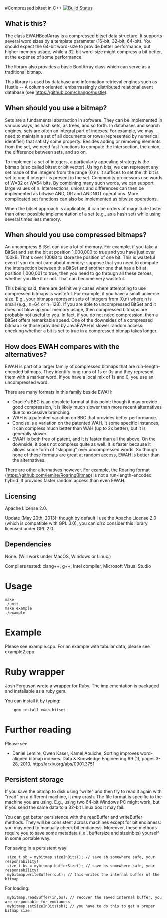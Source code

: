 #Compressed bitset in C++
[![Build Status](https://travis-ci.org/lemire/EWAHBoolArray.png)](https://travis-ci.org/lemire/EWAHBoolArray)




## What is this?

The class EWAHBoolArray is a compressed bitset data structure.
It supports several word sizes by a template parameter (16-bit, 32-bit, 64-bit).
You should expect the 64-bit word-size to provide better performance, but
higher memory usage, while a 32-bit word-size might compress a bit better,
at the expense of some performance.

The library also provides a basic BoolArray class which can serve as a traditional
bitmap.

This library is used by database and information retrieval engines
such as Hustle -- A column oriented, embarrassingly distributed relational
event database (see https://github.com/chango/hustle).





## When should you use a bitmap?

Sets are a fundamental abstraction in
software. They can be implemented in various
ways, as hash sets, as trees, and so forth.
In databases and search engines, sets are often an integral
part of indexes. For example, we may need to maintain a set
of all documents or rows  (represented by numerical identifier)
that satisfy some property. Besides adding or removing
elements from the set, we need fast functions
to compute the intersection, the union, the difference between sets, and so on.


To implement a set
of integers, a particularly appealing strategy is the
bitmap (also called bitset or bit vector). Using n bits,
we can represent any set made of the integers from the range
[0,n): it suffices to set the ith bit is set to one if integer i is present in the set.
Commodity processors use words of W=32 or W=64 bits. By combining many such words, we can
support large values of n. Intersections, unions and differences can then be implemented
 as bitwise AND, OR and ANDNOT operations.
More complicated set functions can also be implemented as bitwise operations.

When the bitset approach is applicable, it can be orders of
magnitude faster than other possible implementation of a set (e.g., as a hash set)
while using several times less memory.


## When should you use compressed bitmaps?

An uncompress BitSet can use a lot of memory. For example, if you take a BitSet
and set the bit at position 1,000,000 to true and you have just over 100kB. That's over 100kB
to store the position of one bit. This is wasteful  even if you do not care about memory:
suppose that you need to compute the intersection between this BitSet and another one
that has a bit at position 1,000,001 to true, then you need to go through all these zeroes,
whether you like it or not. That can become very wasteful.

This being said, there are definitively cases where attempting to use compressed bitmaps is wasteful.
For example, if you have a small universe size. E.g., your bitmaps represent sets of integers
from [0,n) where n is small (e.g., n=64 or n=128). If you are able to uncompressed BitSet and
it does not blow up your memory usage,  then compressed bitmaps are probably not useful
to you. In fact, if you do not need compression, then a BitSet offers remarkable speed.
One of the downsides of a compressed bitmap like those provided by JavaEWAH is slower random access:
checking whether a bit is set to true in a compressed bitmap takes longer.


## How does EWAH compares with the alternatives?

EWAH is part of a larger family of compressed bitmaps that are run-length-encoded
bitmaps. They identify long runs of 1s or 0s and they represent them with a marker word.
If you have a local mix of 1s and 0, you use an uncompressed word.

There are many formats in this family beside EWAH:

* Oracle's BBC is an obsolete format at this point: though it may provide good compression,
it is likely much slower than more recent alternatives due to excessive branching.
* WAH is a patented variation on BBC that provides better performance.
* Concise is a variation on the patented WAH. It some specific instances, it can compress
much better than WAH (up to 2x better), but it is generally slower.
* EWAH is both free of patent, and it is faster than all the above. On the downside, it
does not compress quite as well. It is faster because it allows some form of "skipping"
over uncompressed words. So though none of these formats are great at random access, EWAH
is better than the alternatives.

There are other alternatives however. For example, the Roaring
format (https://github.com/lemire/RoaringBitmap) is not a run-length-encoded hybrid. It provides faster random access
than even EWAH.


## Licensing

Apache License 2.0.

Update (May 20th, 2013): though by default I use the Apache License 2.0 (which is compatible with GPL 3.0), you can *also* consider this library licensed under GPL 2.0.


## Dependencies

None. (Will work under MacOS, Windows or Linux.)

Compilers tested: clang++, g++, Intel compiler, Microsoft Visual Studio

# Usage

    make
    ./unit
    make example
    ./example

# Example

Please see example.cpp.
For an example with tabular data, please see example2.cpp.

# Ruby wrapper

Josh Ferguson wrote a wrapper for Ruby.
The implementation is packaged and installable as a ruby gem.

You can install it by typing:

        gem install ewah-bitset

# Further reading

Please see

* Daniel Lemire, Owen Kaser, Kamel Aouiche, Sorting improves
word-aligned bitmap indexes. Data & Knowledge Engineering 69 (1),
pages 3-28, 2010.
http://arxiv.org/abs/0901.3751


## Persistent storage

If you save the bitmap to disk using "write" and then try to read it again with "read" on a different machine, it *may* crash. The file format is specific to the machine you are using. E.g., using two 64-bit Windows PC might work, but if you send the same data to a 32-bit Linux box it may fail.

You can get better persistence with the readBuffer and writeBuffer methods. They will be consistent across machines except for bit endianess: you may need to manually check bit endianess. Moreover, these methods require you to save some metadata (i.e., buffersize and sizeinbits) yourself in some portable way.


For saving in a persistent way:

     size_t sb = mybitmap.sizeInBits(); // save sb somewhere safe, your responsability!
     size_t bs = mybitmap.bufferSize(); // save bs somewhere safe, your responsability!
     mybitmap.writeBuffer(out); // this writes the internal buffer of the bitmap


For loading:

     mybitmap.readBuffer(in,bs); // recover the saved internal buffer, you are responsable for endianess
     mybitmap.setSizeInBits(sb); // you have to do this to get a proper bitmap size
